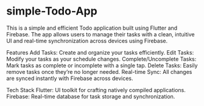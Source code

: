 # simple-Todo-App
This is a simple and efficient Todo application built using Flutter and Firebase. The app allows users to manage their tasks with a clean, intuitive UI and real-time synchronization across devices using Firebase.


Features
Add Tasks: Create and organize your tasks efficiently.
Edit Tasks: Modify your tasks as your schedule changes.
Complete/Uncomplete Tasks: Mark tasks as complete or incomplete with a single tap.
Delete Tasks: Easily remove tasks once they’re no longer needed.
Real-time Sync: All changes are synced instantly with Firebase across devices.


Tech Stack
Flutter: UI toolkit for crafting natively compiled applications.
Firebase: Real-time database for task storage and synchronization.
